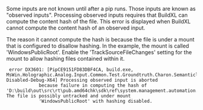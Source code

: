 Some inputs are not known until after a pip runs. Those inputs are known as "observed inputs". Processing observed inputs requires that BuildXL can compute the content hash of the file. This error is displayed when BuildXL cannot compute the content hash of an observed input.


The reason it cannot compute the hash is because the file is under a mount that is configured to disallow hashing. In the example, the mount is called 'WindowsPublicRoot'. Enable the 'TrackSourceFileChanges' setting for the mount to allow hashing files contained within it.


     error DX3601: [PipCE9151FD83DBF4CA, build.exe, MsWin.Holographic.Analog.Input.Common.Test.Groundtruth.Charon.Semanticlabeling_Pass1, Disabled-Debug-X64] Processing observed input is aborted
                because failure in computing the hash of 'D:\build\out\src\rt\pub.amd64chk\sdk\ref\system.management.automation.metadata_dll'. The file is possibly untracked and under mount
                'WindowsPublicRoot' with hashing disabled.
